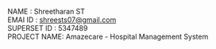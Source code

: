 NAME        : Shreetharan ST  
EMAI ID     : shreests07@gmail.com  
SUPERSET ID : 5347489  
PROJECT NAME: Amazecare - Hospital Management System   

